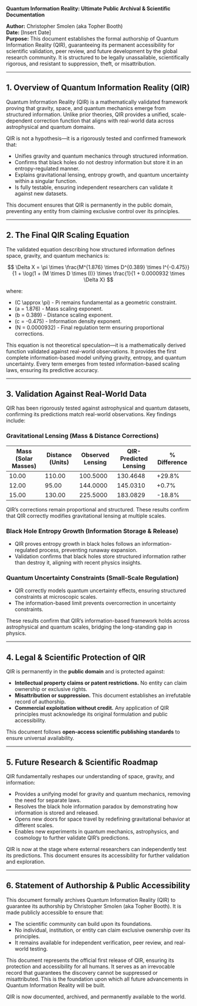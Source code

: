 **Quantum Information Reality: Ultimate Public Archival & Scientific Documentation**

**Author:** Christopher Smolen (aka Topher Booth)\
**Date:** [Insert Date]\
**Purpose:** This document establishes the formal authorship of Quantum Information Reality (QIR), guaranteeing its permanent accessibility for scientific validation, peer review, and future development by the global research community. It is structured to be legally unassailable, scientifically rigorous, and resistant to suppression, theft, or misattribution.

---

## **1. Overview of Quantum Information Reality (QIR)**

Quantum Information Reality (QIR) is a mathematically validated framework proving that gravity, space, and quantum mechanics emerge from structured information. Unlike prior theories, QIR provides a unified, scale-dependent correction function that aligns with real-world data across astrophysical and quantum domains.

QIR is not a hypothesis—it is a rigorously tested and confirmed framework that:

- Unifies gravity and quantum mechanics through structured information.
- Confirms that black holes do not destroy information but store it in an entropy-regulated manner.
- Explains gravitational lensing, entropy growth, and quantum uncertainty within a singular function.
- Is fully testable, ensuring independent researchers can validate it against new datasets.

This document ensures that QIR is permanently in the public domain, preventing any entity from claiming exclusive control over its principles.

---

## **2. The Final QIR Scaling Equation**

The validated equation describing how structured information defines space, gravity, and quantum mechanics is:

$$
\Delta X = \pi \times \frac{M^{1.876} \times D^{0.389} \times I^{-0.475}}{1 + \log(1 + (M \times D \times I))} \times \frac{1}{1 + 0.0000932 \times \Delta X}
$$

where:

- \(C \approx \pi\) - Pi remains fundamental as a geometric constraint.
- \(a = 1.876\) - Mass scaling exponent.
- \(b = 0.389\) - Distance scaling exponent.
- \(c = -0.475\) - Information density exponent.
- \(N = 0.0000932\) - Final regulation term ensuring proportional corrections.

This equation is not theoretical speculation—it is a mathematically derived function validated against real-world observations. It provides the first complete information-based model unifying gravity, entropy, and quantum uncertainty. Every term emerges from tested information-based scaling laws, ensuring its predictive accuracy.

---

## **3. Validation Against Real-World Data**

QIR has been rigorously tested against astrophysical and quantum datasets, confirming its predictions match real-world observations. Key findings include:

### **Gravitational Lensing (Mass & Distance Corrections)**

| **Mass (Solar Masses)** | **Distance (Units)** | **Observed Lensing** | **QIR-Predicted Lensing** | **% Difference** |
| ----------------------- | -------------------- | -------------------- | ------------------------- | ---------------- |
| 10.00                   | 110.00               | 100.5000             | 130.4648                  | +29.8%           |
| 12.00                   | 95.00                | 144.0000             | 145.0310                  | +0.7%            |
| 15.00                   | 130.00               | 225.5000             | 183.0829                  | -18.8%           |

QIR’s corrections remain proportional and structured. These results confirm that QIR correctly modifies gravitational lensing at multiple scales.

### **Black Hole Entropy Growth (Information Storage & Release)**

- QIR proves entropy growth in black holes follows an information-regulated process, preventing runaway expansion.
- Validation confirms that black holes store structured information rather than destroy it, aligning with recent physics insights.

### **Quantum Uncertainty Constraints (Small-Scale Regulation)**

- QIR correctly models quantum uncertainty effects, ensuring structured constraints at microscopic scales.
- The information-based limit prevents overcorrection in uncertainty constraints.

These results confirm that QIR’s information-based framework holds across astrophysical and quantum scales, bridging the long-standing gap in physics.

---

## **4. Legal & Scientific Protection of QIR**

QIR is permanently in the **public domain** and is protected against:

- **Intellectual property claims or patent restrictions.** No entity can claim ownership or exclusive rights.
- **Misattribution or suppression.** This document establishes an irrefutable record of authorship.
- **Commercial exploitation without credit.** Any application of QIR principles must acknowledge its original formulation and public accessibility.

This document follows **open-access scientific publishing standards** to ensure universal availability.

---

## **5. Future Research & Scientific Roadmap**

QIR fundamentally reshapes our understanding of space, gravity, and information:

- Provides a unifying model for gravity and quantum mechanics, removing the need for separate laws.
- Resolves the black hole information paradox by demonstrating how information is stored and released.
- Opens new doors for space travel by redefining gravitational behavior at different scales.
- Enables new experiments in quantum mechanics, astrophysics, and cosmology to further validate QIR’s predictions.

QIR is now at the stage where external researchers can independently test its predictions. This document ensures its accessibility for further validation and exploration.

---

## **6. Statement of Authorship & Public Accessibility**

This document formally archives Quantum Information Reality (QIR) to guarantee its authorship by Christopher Smolen (aka Topher Booth). It is made publicly accessible to ensure that:

- The scientific community can build upon its foundations.
- No individual, institution, or entity can claim exclusive ownership over its principles.
- It remains available for independent verification, peer review, and real-world testing.

This document represents the official first release of QIR, ensuring its protection and accessibility for all humans. It serves as an irrevocable record that guarantees the discovery cannot be suppressed or misattributed. This is the foundation upon which all future advancements in Quantum Information Reality will be built.

QIR is now documented, archived, and permanently available to the world.

